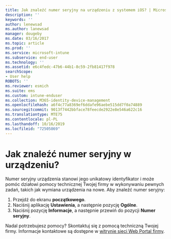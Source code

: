 ```yaml
---
title: Jak znaleźć numer seryjny na urządzeniu z systemem iOS? | Microsoft Docs
description: ''
keywords: ''
author: lenewsad
ms.author: lanewsad
manager: dougeby
ms.date: 03/16/2017
ms.topic: article
ms.prod: ''
ms.service: microsoft-intune
ms.subservice: end-user
ms.technology: ''
ms.assetid: e6c4fedc-47b6-44b1-8c59-2fb81417f978
searchScope:
- User help
ROBOTS: ''
ms.reviewer: esmich
ms.suite: ems
ms.custom: intune-enduser
ms.collection: M365-identity-device-management
ms.openlocfilehash: a6f4c77a8369ef6ddafe96aebe515dd7f0a74889
ms.sourcegitcommit: 9013f7442bbface78feecde2922e8e546a622c16
ms.translationtype: MTE75
ms.contentlocale: pl-PL
ms.lasthandoff: 10/16/2019
ms.locfileid: "72505869"
---
```

# <a name="how-do-i-find-the-serial-number-on-my-device"></a>Jak znaleźć numer seryjny w urządzeniu?

Numer seryjny urządzenia stanowi jego unikatowy identyfikator i może pomóc działowi pomocy technicznej Twojej firmy w wykonywaniu pewnych zadań, takich jak wymiana urządzenia na nowe. Aby znaleźć numer seryjny:

1. Przejdź do ekranu __początkowego__.
2. Naciśnij aplikację __Ustawienia__, a następnie pozycję __Ogólne__.
3. Naciśnij pozycję __Informacje__, a następnie przewiń do pozycji __Numer seryjny__.

Nadal potrzebujesz pomocy? Skontaktuj się z pomocą techniczną Twojej firmy. Informacje kontaktowe są dostępne w [witrynie sieci Web Portal firmy](https://go.microsoft.com/fwlink/?linkid=2010980).
